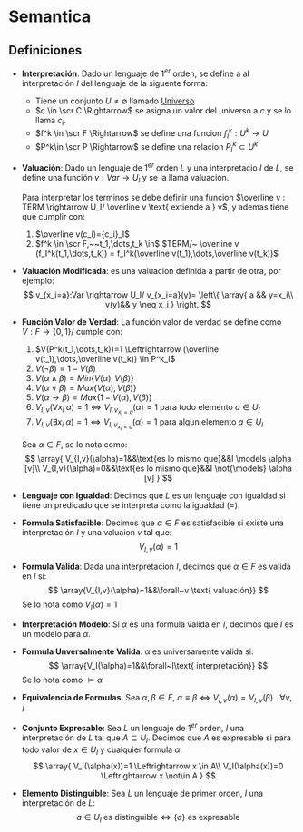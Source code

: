 # Semantica

## Definiciones

- **Interpretación**: Dado un lenguaje de $1^{er}$ orden, se define a al interpretación $I$ del lenguaje de la siguente forma:

  - Tiene un conjunto $U\neq \emptyset$ llamado <u>Universo</u>
  - $c \in \scr C \Rightarrow$ se asigna un valor del universo a $c$ y se lo llama $c_i$.
  - $f^k \in \scr F \Rightarrow$ se define una funcion $f_I^k:U^k\rightarrow U$
  - $P^k\in \scr P \Rightarrow$ se define una relacion $P^k_I \subset U^k$

- **Valuación**: Dado un lenguaje de $1^{er}$ orden $L$ y una interpretacio $I$ de $L$, se define una función $v:Var \rightarrow U_I$ y se la llama valuación. 

  Para interpretar los terminos se debe definir una funcion $\overline v : TERM \rightarrow U_I/ \overline v \text{ extiende a } v$, y ademas tiene que cumplir con:

  1. $\overline v(c_i)={c_i}_I$
  2. $f^k \in \scr F,~~t_1,\dots,t_k \in$ $TERM/~ \overline v (f_I^k(t_1,\dots,t_k)) = f_I^k(\overline v(t_1),\dots,\overline v(t_k))$

- **Valuación Modificada**: es una valuacion definida a partir de otra, por ejemplo:
  $$
  v_{x_i=a}:Var \rightarrow U_I/ v_{x_i=a}(y)=
  \left\{
  	\array{
  		a && y=x_i\\
  		v(y)&& y \neq x_i
  	}
  \right.
  $$

- **Función Valor de Verdad**: La función valor de verdad se define como $V:F \rightarrow \{0,1\}/$ cumple con:

  1. $V(P^k(t_1,\dots,t_k))=1 \Leftrightarrow (\overline v(t_1),\dots,\overline v(t_k)) \in P^k_I$
  2. $V(\lnot \beta) = 1 - V(\beta)$
  3. $V(\alpha \land \beta) = Min\{V(\alpha),V(\beta)\}$
  4. $V(\alpha \lor \beta) = Max\{V(\alpha),V(\beta)\}$
  5. $V(\alpha \rightarrow \beta) = Max\{1-V(\alpha),V(\beta)\}$
  6. $V_{I,v}(\forall x_i~\alpha) = 1 \Leftrightarrow V_{I,v_{x_i=a}}(\alpha)=1$ para todo elemento $a\in U_I$
  7. $V_{I,v}(\exists x_i~\alpha) = 1 \Leftrightarrow V_{I,v_{x_i=a}}(\alpha)=1$ para algun elemento $a\in U_I$

  Sea $\alpha \in F$, se lo nota como:
  $$
  \array{
  	V_{I,v}(\alpha)=1&&\text{es lo mismo que}&&I \models \alpha [v]\\
  	V_{I,v}(\alpha)=0&&\text{es lo mismo que}&&I \not{\models} \alpha [v]
  }
  $$
  

- **Lenguaje con Igualdad**: Decimos que $L$ es un lenguaje con igualdad si tiene un predicado que se interpreta como la igualdad ($=$).

- **Formula Satisfacible**: Decimos que $\alpha \in F$ es satisfacible si existe una interpretación $I$ y una valuaion $v$ tal que:
  $$
  V_{I,v}(\alpha)=1
  $$

- **Formula Valida**: Dada una interpretacion $I$, decimos que $\alpha \in F$ es valida en $I$ si:
  $$
  \array{V_{I,v}(\alpha)=1&&\forall~v \text{ valuación}}
  $$
  Se lo nota como $V_I(\alpha)=1$

- **Interpretación Modelo**: Si $\alpha$ es una formula valida en $I$, decimos que $I$ es un modelo para $\alpha$.

- **Formula Unversalmente Valida**: $\alpha$ es universamente valida si:
  $$
  \array{V_I(\alpha)=1&&\forall~I\text{ interpretación}}
  $$
  Se lo nota como $\models \alpha$

- **Equivalencia de Formulas**: Sea $\alpha,\beta \in F,$ $\alpha \equiv \beta \Leftrightarrow V_{I,v}(\alpha)=V_{I,v}(\beta) ~~~\forall v,I$

- **Conjunto Expresable**: Sea $L$ un lenguaje de $1^{er}$ orden, $I$ una interpretación de $L$ tal que $A\subseteq U_I$. Decimos que $A$ es expresable si para todo valor de $x \in U_I$ y cualquier formula $\alpha$:
  $$
  \array{
  V_I(\alpha(x))=1 \Leftrightarrow x \in A\\
  V_I(\alpha(x))=0 \Leftrightarrow x \not\in A
  }
  $$

- **Elemento Distinguible**: Sea $L$ un lenguaje de primer orden, $I$ una interpretación de $L$:
  $$
  a \in U_I \text{ es distinguible} \Leftrightarrow \{a\} \text{ es expresable}
  $$
  